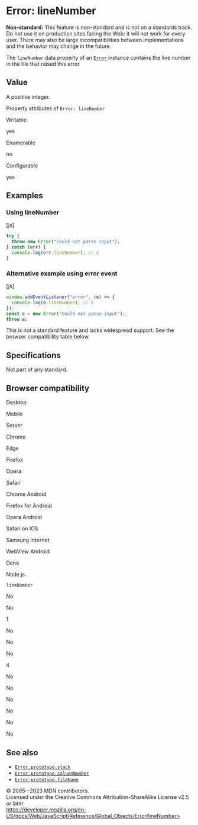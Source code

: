 Error: lineNumber
=================

 
 
**Non-standard:** This feature is non-standard and is not on a standards
track. Do not use it on production sites facing the Web: it will not
work for every user. There may also be large incompatibilities between
implementations and the behavior may change in the future.


The `lineNumber` data property of an [`Error`](../error) instance
contains the line number in the file that raised this error.


 
Value
-----

 
A positive integer.

 
Property attributes of `Error: lineNumber`




Writable

yes

Enumerable

no

Configurable

yes

 
Examples
--------


 
### Using lineNumber 

 
 
 
[js]


```js
try {
  throw new Error("Could not parse input");
} catch (err) {
  console.log(err.lineNumber); // 2
}
```




 
### Alternative example using error event 

 
 
 
[js]


```js
window.addEventListener("error", (e) => {
  console.log(e.lineNumber); // 5
});
const e = new Error("Could not parse input");
throw e;
```


This is not a standard feature and lacks widespread support. See the
browser compatibility table below.



 
Specifications
--------------

 
Not part of any standard.



Browser compatibility 
---------------------

 


Desktop

Mobile

Server

Chrome

Edge

Firefox

Opera

Safari

Chrome Android

Firefox for Android

Opera Android

Safari on IOS

Samsung Internet

WebView Android

Deno

Node.js

`lineNumber`

No

No

1

No

No

No

4

No

No

No

No

No

No

 
See also 
--------

 
-   [`Error.prototype.stack`](stack)
-   [`Error.prototype.columnNumber`](columnnumber)
-   [`Error.prototype.fileName`](filename)



 
© 2005--2023 MDN contributors.\
Licensed under the Creative Commons Attribution-ShareAlike License v2.5
or later.\
https://developer.mozilla.org/en-US/docs/Web/JavaScript/Reference/Global_Objects/Error/lineNumber>

